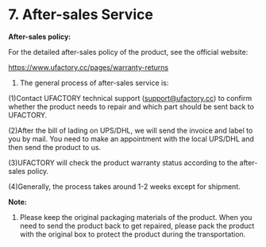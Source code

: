 ﻿# 7. **After-sales Service**

**After-sales policy:**

For the detailed after-sales policy of the product, see the official website:

https://www.ufactory.cc/pages/warranty-returns

1. The general process of after-sales service is:

(1)Contact UFACTORY technical support (support@ufactory.cc) to confirm whether the product needs to repair and which part should be sent back to UFACTORY.

(2)After the bill of lading on UPS/DHL, we will send the invoice and label to you by mail. You need to make an appointment with the local UPS/DHL and then send the product to us.

(3)UFACTORY will check the product warranty status according to the after-sales policy.

(4)Generally, the process takes around 1-2 weeks except for shipment.

**Note:**

1. Please keep the original packaging materials of the product. When you need to send the product back to get repaired, please pack the product with the original box to protect the product during the transportation.

